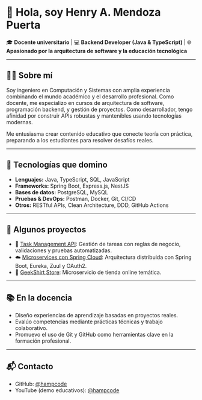 # 👋 Hola, soy Henry A. Mendoza Puerta

🎓 **Docente universitario** | 💻 **Backend Developer (Java & TypeScript)** | 🌐 **Apasionado por la arquitectura de software y la educación tecnológica**

---

## 👨‍🏫 Sobre mí

Soy ingeniero en Computación y Sistemas con amplia experiencia combinando el mundo académico y el desarrollo profesional. Como docente, me especializo en cursos de arquitectura de software, programación backend, y gestión de proyectos. Como desarrollador, tengo afinidad por construir APIs robustas y mantenibles usando tecnologías modernas.

Me entusiasma crear contenido educativo que conecte teoría con práctica, preparando a los estudiantes para resolver desafíos reales.

---

## 🧠 Tecnologías que domino

- **Lenguajes:** Java, TypeScript, SQL, JavaScript
- **Frameworks:** Spring Boot, Express.js, NestJS
- **Bases de datos:** PostgreSQL, MySQL
- **Pruebas & DevOps:** Postman, Docker, Git, CI/CD
- **Otros:** RESTful APIs, Clean Architecture, DDD, GitHub Actions

---

## 🚀 Algunos proyectos

- 🔧 [Task Management API](https://github.com/hampcode/taskmanagement-api): Gestión de tareas con reglas de negocio, validaciones y pruebas automatizadas.
- ☁️ [Microservices con Spring Cloud](https://github.com/hampcode/Microservices): Arquitectura distribuida con Spring Boot, Eureka, Zuul y OAuth2.
- 👕 [GeekShirt Store](https://github.com/hampcode/MicroservicesGeekShirt): Microservicio de tienda online temática.

---

## 📚 En la docencia

- Diseño experiencias de aprendizaje basadas en proyectos reales.
- Evalúo competencias mediante prácticas técnicas y trabajo colaborativo.
- Promuevo el uso de Git y GitHub como herramientas clave en la formación profesional.

---

## 📬 Contacto

- GitHub: [@hampcode](https://github.com/hampcode)
- YouTube (demo educativos): [@hampcode](https://www.youtube.com/@hampcode)
